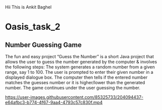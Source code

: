 Hii This is Ankit Baghel
 
# Oasis_task_2

## Number Guessing Game
The fun and easy project “Guess the Number” is a short Java project that allows the user to guess the number generated by the computer & involves the following steps:
The system generates a random number from a given range, say 1 to 100.
The user is prompted to enter their given number in a displayed dialogue box.
The computer then tells if the entered number matches the guesses number or it is higher/lower than the generated number.
The game continues under the user guessing the number.


https://user-images.githubusercontent.com/85325733/204094437-e64afbc3-b774-4f67-9aa4-4793c57c830f.mp4

